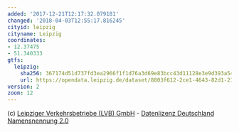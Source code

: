 ```yaml
---
added: '2017-12-21T12:17:32.079181'
changed: '2018-04-03T12:55:17.816245'
cityid: leipzig
cityname: Leipzig
coordinates:
- 12.37475
- 51.340333
gtfs:
  leipzig:
    sha256: 367174d51d737fd3ea2966f1f1d76a3d69e83bcc43d11128e3e9d393a54e6465
    url: https://opendata.leipzig.de/dataset/8803f612-2ce1-4643-82d1-213434889200/resource/b38955c4-431c-4e8b-a4ef-9964a3a2c95d/download/gtfsmdvlvb.zip
version: 2
zoom: 12
---
```


(c) [Leipziger Verkehrsbetriebe (LVB) GmbH](https://www.l.de/verkehrsbetriebe/) - [Datenlizenz Deutschland Namensnennung 2.0](https://www.govdata.de/dl-de/by-2-0)